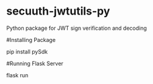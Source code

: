 # secuuth-jwtutils-py
Python package for JWT sign verification and decoding


#Installing Package

pip install pySdk


#Running Flask Server

flask run